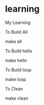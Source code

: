 # learning
My Learning

To Build All

make all

To Build hello

make hello

To Build loop

make loop

To Clean 

make clean
